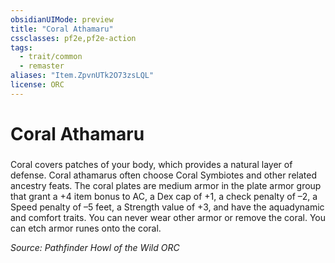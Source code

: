 ```yaml
---
obsidianUIMode: preview
title: "Coral Athamaru"
cssclasses: pf2e,pf2e-action
tags:
  - trait/common
  - remaster
aliases: "Item.ZpvnUTk2O73zsLQL"
license: ORC
---
```

# Coral Athamaru

### 






Coral covers patches of your body, which provides a natural layer of defense. Coral athamarus often choose Coral Symbiotes and other related ancestry feats. The coral plates are medium armor in the plate armor group that grant a +4 item bonus to AC, a Dex cap of +1, a check penalty of –2, a Speed penalty of –5 feet, a Strength value of +3, and have the aquadynamic and comfort traits. You can never wear other armor or remove the coral. You can etch armor runes onto the coral.

*Source: Pathfinder Howl of the Wild*
*ORC*
